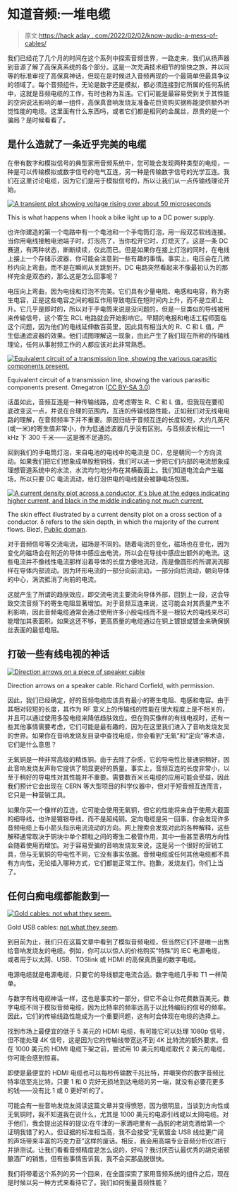 # 知道音频:一堆电缆

> 原文:[https://hack aday . com/2022/02/02/know-audio-a-mess-of-cables/](https://hackaday.com/2022/02/02/know-audio-a-mess-of-cables/)

我们已经花了几个月的时间在这个系列中探索音频世界，一路走来，我们从扬声器到音源了解了高保真系统的各个部分。这是一次充满技术细节的愉快之旅，并以同等的标准审视了高保真神话，但现在是时候进入音频再现的一个最简单但最具争议的领域了。每个音频组件，无论是数字还是模拟，都必须连接到它所属的任何系统中，这就是音频电缆的工作，有时也称为互连。它们可能是最容易受到关于其性能的空洞说法影响的单一组件，高保真音响发烧友准备花巨资购买据称能提供额外听觉性能的电缆。这里面有什么东西吗，或者它们都是相同的金属丝，昂贵的是一个骗局？是时候看看了。

## 是什么造就了一条近乎完美的电缆

在带有数字和模拟信号的典型家用音频系统中，您可能会发现两种类型的电缆，一种是可以传输模拟或数字信号的电气互连，另一种是传输数字信号的光学互连。我们在这里讨论电缆，因为它们是用于模拟信号的，所以让我们从一点传输线理论开始。

[![A transient plot showing voltage rising over about 50 microseconds](../Images/adca56cafb49de52120b8cbc188aa21a.png)](https://hackaday.com/wp-content/uploads/2022/01/DC-cable-transient.png)

This is what happens when I hook a bike light up to a DC power supply.

也许你建造的第一个电路中有一个电池和一个手电筒灯泡，用一段双芯软线连接。当你用电线接触电池端子时，灯泡亮了，当你松开它时，灯熄灭了。这是一条 DC 赛道，有两种状态，断断续续，仅此而已。但是如果你在接上灯泡的同时，在电线上接上一个存储示波器，你可能会注意到一些有趣的事情。事实上，电压会在几微秒内向上弯曲，而不是在瞬间从关跳到开。DC 电路突然看起来不像最初认为的那样完全是双态的，那么这是怎么回事呢？

电压向上弯曲，因为电线和灯泡不完美。它们具有少量电阻、电感和电容，称为寄生电容，正是这些电容之间的相互作用导致电压在短时间内上升，而不是立即上升。它几乎是即时的，所以对于手电筒来说是没问题的，但是一旦类似的导线被用来传输信号，这个寄生 RCL 电路就会开始影响它。早期的电报和电话工程师面临这个问题，因为他们的电线延伸数百英里，因此具有相当大的 R、C 和 L 值，产生低通滤波器的效果。他们试图理解这一现象，由此产生了我们现在所称的传输线理论，任何从事射频工作的人都应该对此非常熟悉。

[![Equivalent circuit of a transmission line, showing the various parasitic components present.](../Images/88bfbc3646cd9988ae73539a6b66970f.png)](https://hackaday.com/wp-content/uploads/2022/01/rcl-circuit.jpg)

Equivalent circuit of a transmission line, showing the various parasitic components present. Omegatron ([CC BY-SA 3.0](https://commons.wikimedia.org/wiki/File:Transmission_line_element.svg))

话虽如此，音频互连是一种传输线路，应考虑寄生 R、C 和 L 值，但我现在要彻底改变这一点，并说在合理的范围内，互连的传输线路性能，正如我们对无线电电路的理解，在音频频率下并不重要。原因归结于音频互连的长度较短，大约几英尺(或一米)的寄生值非常小，作为低通滤波器几乎没有区别。与音频波长相比——1 kHz 下 300 千米——这是微不足道的。

回到我们的手电筒灯泡，来自电池的电线中的电流是 DC，总是朝同一个方向流动。如果我们把它们想象成单股粗铜线，我们可以进一步把它们内部的电流想象成理想管道系统中的水流，水流均匀地分布在其横截面上。我们知道电流会产生磁场，所以只要 DC 电流流动，给灯泡供电的电线就会被静电场包围。

[![A current density plot across a conductor, it's blue at the edges indicating higher current, and black in the middle indicating not much current.](../Images/ef75120be8983b24b34f80d3d8566528.png)](https://hackaday.com/wp-content/uploads/2022/01/current-density-skin-effect.jpg)

The skin effect illustrated by a current density plot on a cross section of a conductor. δ refers to the skin depth, in which the majority of the current flows. Biezl, [Public domain](https://commons.wikimedia.org/wiki/File:Skin_depth.svg).

对于音频信号等交流电流，磁场是不同的。随着电流的变化，磁场也在变化，因为变化的磁场会在附近的导体中感应出电流，所以会在导线中感应出额外的电流。这些电流并不像线性电流那样沿着导体的长度方便地流动，而是像圆形的所谓涡流那样在导体内部流动。因为环形电流的一部分向前流动，一部分向后流动，朝向导体的中心，涡流抵消了向前的电流。

这就产生了所谓的趋肤效应，即交流电流主要流向导体外部，回到上一段，这会导致交流音频下的寄生电阻显著增加。对于音频互连来说，这可能会对其质量产生不利影响，因此音频电缆通常会通过使用许多小股电线而不是一根较大的电线来尽可能增加其表面积。如果这还不够，更高质量的电缆通过在铜上镀银或镀金来确保钢丝表面的最低电阻。

## 打破一些有线电视的神话

[![Direction arrows on a piece of speaker cable](../Images/cfe9ab40593bb73061e473d6868b164e.png)](https://hackaday.com/wp-content/uploads/2022/01/directional-cable.jpg)

Direction arrows on a speaker cable. Richard Corfield, with permission.

因此，我们已经确定，好的音频电缆应该具有最小的寄生电阻、电感和电容。由于其相对较短的长度，其作为 RF 意义上的传输线的性能在很大程度上是不相关的，并且可以通过使用多股电缆来降低趋肤效应。但在购买像样的有线电视时，还有一些其他事情需要考虑，它们可能是最有趣的，因为在这里我们进入了音响发烧友吴的世界。如果你在音响发烧友目录中查找电缆，你会看到“无氧”和“定向”等术语，它们是什么意思？

无氧铜是一种非常高级的精炼铜。由于去除了杂质，它的导电性比普通铜稍好，因此音响发烧友声称它提供了明显更好的质量。事实上，音频互连的长度非常小，以至于稍好的导电性对其性能并不重要。需要数百米长电缆的应用可能会受益，因此我们预计它会出现在 CERN 等大型项目的科学仪器中，但对于短音频互连而言，它只是一种营销工具。

如果你买一个像样的互连，它可能会使用无氧铜，但它的性能将来自于使用大截面的细导线，也许是镀银导线，而不是超纯铜。定向电缆是另一回事，你会发现许多音频电缆上有小箭头指示电流流动的方向。网上搜索会发现对此的各种解释，这些解释通常取决于铜块中单个颗粒之间的寄生二极管作用，其中一些甚至表明方向性会随着使用而增加。对于容易受骗的音响发烧友来说，这是另一个很好的营销工具，但与无氧铜的导电性不同，它没有事实依据。音频电缆或任何其他电缆都不具有方向性，无论插入哪种方式，它们都能正常工作。抱歉，发烧友们，你们上当了。

## 任何白痴电缆都能数到一

[![Gold cables: not what they seem.](../Images/59208d7b813252d786296a49ab5175db.png)](https://hackaday.com/wp-content/uploads/2020/03/gold-cables-grundlagen-audio.jpg)

Gold USB cables: [not what they seem](https://hackaday.com/2020/04/01/gold-cables-really-do-work-the-best/).

到目前为止，我们只在这篇文章中看到了模拟音频电缆，但当然它们不是唯一出售给音响发烧友的电缆。例如，你可以以惊人的价格购买“特殊”的 IEC 电源电缆，或者用于以太网、USB、TOSlink 或 HDMI 的高保真质量的数字电缆。

电源电缆就是电源电缆，只要它的导线额定电流合适。数字电缆几乎和 T1 一样简单。

与数字有线电视神话一样，这也是事实的一部分，但它不会让你花费数百美元。数字电缆不同于模拟音频电缆，因为比特率的频率远高于以比特编码的信号的频率。因此，它们的传输线路性能成为一个重要问题，这有时会体现在电缆的选择上。

找到市场上最便宜的低于 5 美元的 HDMI 电缆，有可能它可以处理 1080p 信号，但不能处理 4K 信号，这是因为它的传输线带宽达不到 4K 比特流的额外要求。但在 1000 美元的 HDMI 电缆下架之前，尝试用 10 美元的电缆取代 2 美元的电缆，你可能会感到惊喜。

即使是最便宜的 HDMI 电缆也可以每秒传输数千兆比特，并嘲笑你的数字音频比特率低至兆比特。只要 1 和 0 完好无损地到达电缆的另一端，就没有必要花更多的钱——没有比 1 或 0 更好听的了。

可能会有一些音响发烧友阅读这篇文章并变得愤怒，因为很明显，当谈到方向性或无氧铜时，我不知道我在说什么，尤其是 1000 美元的电源引线或以太网电缆。对于他们，我会提出这样的提议:在牛津的一家酒吧里有一品脱的老胡克酒给第一个证明我错了的人。但证据的标准相当高，我不会接受“无氧镀金 USB 线给更广阔的声场带来丰富的巧克力音”这样的废话。相反，我会用高端专业音频分析仪进行并排测试。让我们看看音频精度是怎么说的，好吗？我讨厌否认最优秀的胡克诺顿酿酒厂的销售，但有些事情告诉我，我不会买那品脱很快。

我们将带着这个系列的另一个回来，在全面探索了家用音频系统的组件之后，现在是时候以另一种方式来看待它了。我们如何衡量音频性能？